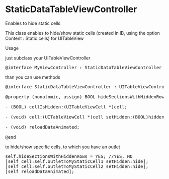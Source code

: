 StaticDataTableViewController
=============================

Enables to hide static cells

This class enables to hide/show static cells (created in IB, using the option Content : Static cells) for UITableView

Usage

just subclass your UITableViewController

<pre>@interface MyViewController : StaticDataTableViewController</pre>

than you can use methods

<pre>
@interface StaticDataTableViewController : UITableViewController

@property (nonatomic, assign) BOOL hideSectionsWithHiddenRows;

- (BOOL) cellIsHidden:(UITableViewCell *)cell;

- (void) cell:(UITableViewCell *)cell setHidden:(BOOL)hidden;

- (void) reloadDataAnimated;

@end
</pre>

to hide/show specific cells, to which you have an outlet

<pre>
self.hideSectionsWithHiddenRows = YES; //YES, NO
[self cell:self.outletToMyStaticCell1 setHidden:hide];
[self cell:self.outletToMyStaticCell2 setHidden:hide];
[self reloadDataAnimated];
</pre>
